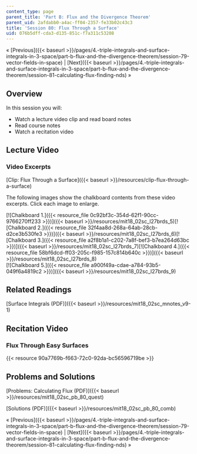 ```yaml
---
content_type: page
parent_title: 'Part B: Flux and the Divergence Theorem'
parent_uid: 2afdabb0-a4ac-ff04-2357-fe33b02c43c3
title: 'Session 80: Flux Through a Surface'
uid: 076b5dff-cda3-d135-851c-f7a311c53208
---
```


« [Previous]({{< baseurl >}}/pages/4.-triple-integrals-and-surface-integrals-in-3-space/part-b-flux-and-the-divergence-theorem/session-79-vector-fields-in-space) | [Next]({{< baseurl >}}/pages/4.-triple-integrals-and-surface-integrals-in-3-space/part-b-flux-and-the-divergence-theorem/session-81-calculating-flux-finding-nds) »

Overview
--------

In this session you will:

*   Watch a lecture video clip and read board notes
*   Read course notes
*   Watch a recitation video

Lecture Video
-------------

### Video Excerpts

[Clip: Flux Through a Surface]({{< baseurl >}}/resources/clip-flux-through-a-surface)

The following images show the chalkboard contents from these video excerpts. Click each image to enlarge.

[![Chalkboard 1.]({{< resource_file 0c92bf3c-354d-62f1-90cc-9766270ff233 >}})]({{< baseurl >}}/resources/mit18_02sc_l27brds_5)[![Chalkboard 2.]({{< resource_file 32f4aa8d-268a-64ab-28cb-d2ce3b530fe3 >}})]({{< baseurl >}}/resources/mit18_02sc_l27brds_6)[![Chalkboard 3.]({{< resource_file a2f8b1a1-c202-7a8f-bef3-b7ea264d63bc >}})]({{< baseurl >}}/resources/mit18_02sc_l27brds_7)[![Chalkboard 4.]({{< resource_file 58bf6dcd-ff03-205c-f985-157c814b640c >}})]({{< baseurl >}}/resources/mit18_02sc_l27brds_8)  
[![Chalkboard 5.]({{< resource_file a900f49a-cdae-a784-93b5-049f6a4819c2 >}})]({{< baseurl >}}/resources/mit18_02sc_l27brds_9)

Related Readings
----------------

[Surface Integrals (PDF)]({{< baseurl >}}/resources/mit18_02sc_mnotes_v9-1)

Recitation Video
----------------

### Flux Through Easy Surfaces

{{< resource 90a7769b-f663-72c0-92da-bc56596719be >}}

Problems and Solutions
----------------------

[Problems: Calculating Flux (PDF)]({{< baseurl >}}/resources/mit18_02sc_pb_80_quest)

[Solutions (PDF)]({{< baseurl >}}/resources/mit18_02sc_pb_80_comb)

« [Previous]({{< baseurl >}}/pages/4.-triple-integrals-and-surface-integrals-in-3-space/part-b-flux-and-the-divergence-theorem/session-79-vector-fields-in-space) | [Next]({{< baseurl >}}/pages/4.-triple-integrals-and-surface-integrals-in-3-space/part-b-flux-and-the-divergence-theorem/session-81-calculating-flux-finding-nds) »